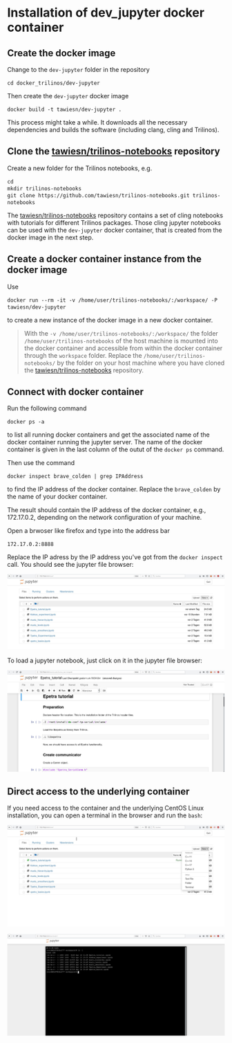 # Installation of dev_jupyter docker container

## Create the docker image
Change to the `dev-jupyter` folder in the repository
``` 
cd docker_trilinos/dev-jupyter
```
Then create the `dev-jupyter` docker image
```
docker build -t tawiesn/dev-jupyter .
```
This process might take a while. It downloads all the necessary dependencies and builds the software (including clang, cling and Trilinos).

## Clone the [tawiesn/trilinos-notebooks](https://github.com/tawiesn/trilinos-notebooks) repository

Create a new folder for the Trilinos notebooks, e.g.
```
cd
mkdir trilinos-notebooks
git clone https://github.com/tawiesn/trilinos-notebooks.git trilinos-notebooks
```
The [tawiesn/trilinos-notebooks](https://github.com/tawiesn/trilinos-notebooks) repository contains a set of cling notebooks with tutorials for different Trilinos packages. Those cling jupyter notebooks can be used with the `dev-jupyter` docker container, that is created from the docker image in the next step.

## Create a docker container instance from the docker image
Use
```
docker run --rm -it -v /home/user/trilinos-notebooks/:/workspace/ -P tawiesn/dev-jupyter
```
to create a new instance of the docker image in a new docker container. 
> With the `-v /home/user/trilinos-notebooks/:/workspace/` the folder `/home/user/trilinos-notebooks` of the host machine is mounted into the docker container and accessible from within the docker container through the `workspace` folder. Replace the `/home/user/trilinos-notebooks/` by the folder on your host machine where you have cloned the [tawiesn/trilinos-notebooks](https://github.com/tawiesn/trilinos-notebooks) repository.

## Connect with docker container

Run the following command
```
docker ps -a
```
to list all running docker containers and get the associated name of the docker container running the jupyter server. The name of the docker container is given in the last column of the outut of the `docker ps` command.

Then use the command
```
docker inspect brave_colden | grep IPAddress
```
to find the IP address of the docker container. Replace the `brave_colden` by the name of your docker container.

The result should contain the IP address of the docker container, e.g., 172.17.0.2, depending on the network configuration of your machine.

Open a brwoser like firefox and type into the address bar
```
172.17.0.2:8888
```
Replace the IP adress by the IP address you've got from the `docker inspect` call. You should see the jupyter file browser:

![alt text](https://github.com/tawiesn/docker_trilinos/blob/master/jupyter-browser.jpg "Jupyter file browser")

To load a jupyter notebook, just click on it in the jupyter file browser:

![alt text](https://github.com/tawiesn/docker_trilinos/blob/master/jupyter-epetra-tutorial.jpg "Jupyter file browser")

## Direct access to the underlying container

If you need access to the container and the underlying CentOS Linux installation, you can open a terminal in the browser and run the `bash`:

![alt text](https://github.com/tawiesn/docker_trilinos/blob/master/jupyter-menu.jpg "Jupyter file browser")

![alt text](https://github.com/tawiesn/docker_trilinos/blob/master/jupyter-terminal.jpg "Jupyter file browser")
